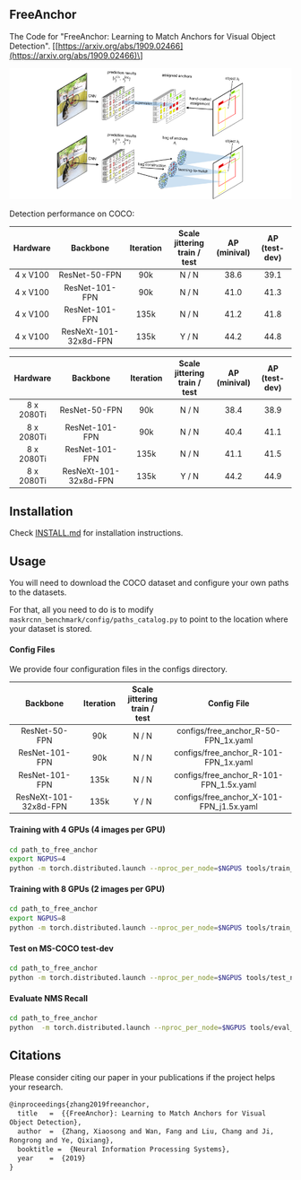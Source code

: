 ## FreeAnchor

The Code for "FreeAnchor: Learning to Match Anchors for Visual Object Detection". \[[https://arxiv.org/abs/1909.02466](https://arxiv.org/abs/1909.02466)\]

![architecture](architecture.png)

Detection performance on COCO:

| Hardware | Backbone | Iteration | Scale jittering<br>train / test | AP<br>(minival) | AP<br>(test-dev) |
| :--------: | :--------------------: | :---: | :-------: | :--: | :--: |
| 4  x  V100 | ResNet-50-FPN          |   90k |   N / N   | 38.6 | 39.1 |
| 4  x  V100 | ResNet-101-FPN         |   90k |   N / N   | 41.0 | 41.3 |
| 4  x  V100 | ResNet-101-FPN         |  135k |   N / N   | 41.2 | 41.8 |
| 4  x  V100 | ResNeXt-101-32x8d-FPN  |  135k |   Y / N   | 44.2 | 44.8 |

| Hardware | Backbone | Iteration | Scale jittering<br>train / test | AP<br>(minival) | AP<br>(test-dev) |
| :--------: | :--------------------: | :---: | :-------: | :--: | :--: |
| 8 x 2080Ti | ResNet-50-FPN          |   90k |   N / N   | 38.4 | 38.9 |
| 8 x 2080Ti | ResNet-101-FPN         |   90k |   N / N   | 40.4 | 41.1 |
| 8 x 2080Ti | ResNet-101-FPN         |  135k |   N / N   | 41.1 | 41.5 |
| 8 x 2080Ti | ResNeXt-101-32x8d-FPN  |  135k |   Y / N   | 44.2 | 44.9 |

## Installation 
Check [INSTALL.md](INSTALL.md) for installation instructions.

## Usage
You will need to download the COCO dataset and configure your own paths to the datasets.

For that, all you need to do is to modify `maskrcnn_benchmark/config/paths_catalog.py` to point to the location where your dataset is stored.

#### Config Files
We provide four configuration files in the configs directory.

| Backbone | Iteration | Scale jittering<br>train / test | Config File |  
| :-----: | :---: | :---: | :----------: |
| ResNet-50-FPN    |   90k |   N / N  | configs/free_anchor_R-50-FPN_1x.yaml      | 
| ResNet-101-FPN   |   90k |   N / N  | configs/free_anchor_R-101-FPN_1x.yaml     | 
| ResNet-101-FPN   |  135k |   N / N  | configs/free_anchor_R-101-FPN_1.5x.yaml   | 
| ResNeXt-101-32x8d-FPN  |  135k |   Y / N  | configs/free_anchor_X-101-FPN_j1.5x.yaml  | 


#### Training with 4 GPUs (4 images per GPU)

```bash
cd path_to_free_anchor
export NGPUS=4
python -m torch.distributed.launch --nproc_per_node=$NGPUS tools/train_net.py --config-file "path/to/config/file.yaml"
```

#### Training with 8 GPUs (2 images per GPU)

```bash
cd path_to_free_anchor
export NGPUS=8
python -m torch.distributed.launch --nproc_per_node=$NGPUS tools/train_net.py --config-file "path/to/config/file.yaml"
```

#### Test on MS-COCO test-dev

```bash
cd path_to_free_anchor
python -m torch.distributed.launch --nproc_per_node=$NGPUS tools/test_net.py --config-file "path/to/config/file.yaml" MODEL.WEIGHT "path/to/.pth file" DATASETS.TEST "('coco_test-dev',)"
```

#### Evaluate NMS Recall

```bash
cd path_to_free_anchor
python  -m torch.distributed.launch --nproc_per_node=$NGPUS tools/eval_NR.py --config-file "path/to/config/file.yaml" MODEL.WEIGHT "path/to/.pth file"
```
## Citations
Please consider citing our paper in your publications if the project helps your research.
```
@inproceedings{zhang2019freeanchor,
  title   =  {{FreeAnchor}: Learning to Match Anchors for Visual Object Detection},
  author  =  {Zhang, Xiaosong and Wan, Fang and Liu, Chang and Ji, Rongrong and Ye, Qixiang},
  booktitle =  {Neural Information Processing Systems},
  year    =  {2019}
}
```
